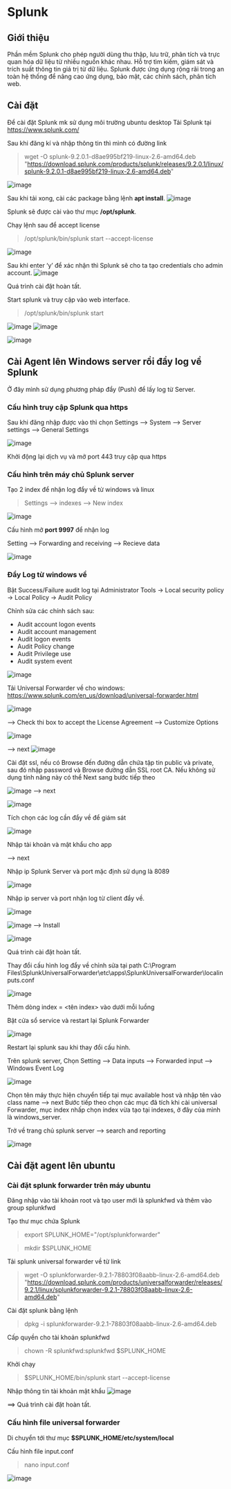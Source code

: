 # Splunk
## Giới thiệu
Phần mềm Splunk cho phép người dùng thu thập, lưu trữ, phân tích và trực quan hóa dữ liệu từ nhiều nguồn khác nhau. Hỗ trợ tìm kiếm, giám sát và trích suất thông tin giá trị từ dữ liệu. Splunk được ứng dụng rộng rãi trong an toàn hệ thống để nâng cao ứng dụng, bảo mật, các chính sách, phân tích web.
## Cài đặt
Để cài đặt Splunk mk sử dụng môi trường ubuntu desktop
Tải Splunk tại https://www.splunk.com/

Sau khi đăng kí và nhập thông tin thì mình có đường link 
>wget -O splunk-9.2.0.1-d8ae995bf219-linux-2.6-amd64.deb "https://download.splunk.com/products/splunk/releases/9.2.0.1/linux/splunk-9.2.0.1-d8ae995bf219-linux-2.6-amd64.deb"

![image](https://github.com/thieptrans/Splunk/assets/118431215/bdf0ff74-16a0-4a42-ba80-7bc3c7509d92)

Sau khi tải xong, cài các package bằng lệnh **apt install**.
![image](https://github.com/thieptrans/Splunk/assets/118431215/13dcd6dc-f36d-41ba-998e-3e8ee524108f)

Splunk sẽ được cài vào thư mục **/opt/splunk**.

Chạy lệnh sau để accept license
>/opt/splunk/bin/splunk start --accept-license

![image](https://github.com/thieptrans/Splunk/assets/118431215/fa7edf21-0b87-458a-b4d5-d67170875b53)

Sau khi enter ‘y’ để xác nhận thì Splunk sẽ cho ta tạo credentials cho admin account.
![image](https://github.com/thieptrans/Splunk/assets/118431215/219c9393-6ab7-4785-82f3-beb795df8b4f)

Quá trình cài đặt hoàn tất.

Start splunk và truy cập vào web interface.
> /opt/splunk/bin/splunk start

![image](https://github.com/thieptrans/Splunk/assets/118431215/c627737f-8dc4-4b91-8ea8-c1a26bca8795)
![image](https://github.com/thieptrans/Splunk/assets/118431215/2fc023b0-6218-40f7-854d-914213da804c)

![image](https://github.com/thieptrans/Splunk/assets/118431215/b74db5ef-4357-4fa3-823d-c3e9a9a741ae)

## Cài Agent lên Windows server rồi đẩy log về Splunk
Ở đây mình sử dụng phương pháp đẩy (Push) để lấy log từ Server.

### Cấu hình truy cập Splunk qua https

Sau khi đăng nhập được vào thì chọn Settings --> System --> Server settings --> General Settings

![image](https://github.com/thieptrans/Splunk/assets/118431215/1980eb41-415d-45cd-8ed2-359de6297bb3)

Khởi động lại dịch vụ và mở port 443 truy cập qua https

### Cấu hình trên máy chủ Splunk server
Tạo 2 index để nhận log đẩy về từ windows và linux
> Settings --> indexes --> New index

![image](https://github.com/thieptrans/Splunk/assets/118431215/62661ba6-4b16-4af3-89f5-5b6997e305e0)

Cấu hình mở **port 9997** để nhận log

Setting --> Forwarding and receiving --> Recieve data

![image](https://github.com/thieptrans/Splunk/assets/118431215/4f1cf5eb-4b85-458f-802b-24f86520daed)

### Đẩy Log từ windows về

Bật Success/Failure audit log tại Administrator Tools → Local security policy → Local Policy → Audit Policy

Chỉnh sửa các chính sách sau: 
 - Audit account logon events
 - Audit account management
 - Audit logon events
 - Audit Policy change
 - Audit Privilege use
 - Audit system event

![image](https://github.com/thieptrans/Splunk/assets/118431215/34377ebd-3b85-4399-a390-f9ebd9ebf976)

Tải Universal Forwarder về cho windows: 
https://www.splunk.com/en_us/download/universal-forwarder.html

![image](https://github.com/thieptrans/Splunk/assets/118431215/fb8ecfcd-6bf3-473d-a6d0-41710530b270)

--> Check thi box to accept the License Agreement
--> Customize Options

![image](https://github.com/thieptrans/Splunk/assets/118431215/8e6a4723-c6b6-46d3-872e-d98bd576b4df)

--> next 
![image](https://github.com/thieptrans/Splunk/assets/118431215/b5ddef35-fcb8-481f-8baf-e8e80f919364)

Cài đặt ssl, nếu có Browse đến đường dẫn chứa tập tin public và private, sau đó nhập password và Browse đường dẫn SSL root CA. Nếu không sử dụng tính năng này có thể Next sang bước tiếp theo

![image](https://github.com/thieptrans/Splunk/assets/118431215/68550be4-7c96-4d08-942f-b2d9dfa1a68d)
--> next

![image](https://github.com/thieptrans/Splunk/assets/118431215/0f66ba3c-c796-439d-a567-df742a60e8f4)

Tích chọn các log cần đẩy về để giám sát

![image](https://github.com/thieptrans/Splunk/assets/118431215/567949e0-a4f7-4738-bf31-ef799efef399)

Nhập tài khoản và mật khẩu cho app

--> next 

Nhập ip Splunk Server và port mặc định sử dụng là 8089

![image](https://github.com/thieptrans/Splunk/assets/118431215/eca9a3b3-ea61-4476-80dc-e498d0e5bb04)

Nhập ip server và port nhận log từ client đẩy về.

![image](https://github.com/thieptrans/Splunk/assets/118431215/f83d9108-3192-4b23-baea-8552d4f46ea1)

![image](https://github.com/thieptrans/Splunk/assets/118431215/3202964d-beaa-453e-865b-e3b9fd0ff362)
--> Install

![image](https://github.com/thieptrans/Splunk/assets/118431215/8603212b-cac6-459c-9149-39c37c7e2862)

Quá trình cài đặt hoàn tất.

Thay đổi cấu hình log đẩy về chỉnh sửa tại path C:\Program Files\SplunkUniversalForwarder\etc\apps\SplunkUniversalForwarder\localinputs.conf

![image](https://github.com/thieptrans/Splunk/assets/118431215/82f26348-a5c8-4321-9bfc-22a2f214612c)

Thêm dòng index = <tên index> vào dưới mỗi luồng

Bật cửa sổ service và restart lại Splunk Forwarder

![image](https://github.com/thieptrans/Splunk/assets/118431215/4740c746-39dd-4db2-9759-5221b7ba0d4f)

Restart lại splunk sau khi thay đổi cấu hình.

Trên splunk server, Chọn Setting --> Data inputs --> Forwarded input --> Windows Event Log

![image](https://github.com/thieptrans/Splunk/assets/118431215/d4e55016-b78f-4cb9-b8b1-f647e2f11d2f)

Chọn tên máy thực hiện chuyển tiếp tại mục available host và nhập tên vào class name --> next
Bước tiếp theo chọn các mục đã tích khi cài universal Forwarder, mục index nhấp chọn index vừa tạo tại indexes, ở đây của mình là windows_server.

Trở về trang chủ splunk server --> search and reporting

![image](https://github.com/thieptrans/Splunk/assets/118431215/ae0a64b1-eff6-4bfb-b1d4-a6fc4e71f5b8)

## Cài đặt agent lên ubuntu
### Cài đặt splunk forwarder trên máy ubuntu
Đăng nhập vào tài khoản root và tạo user mới là splunkfwd và thêm vào group splunkfwd

Tạo thư mục chứa Splunk

>export SPLUNK_HOME="/opt/splunkforwarder"

>mkdir $SPLUNK_HOME

Tải splunk universal forwarder về từ link 

>wget -O splunkforwarder-9.2.1-78803f08aabb-linux-2.6-amd64.deb "https://download.splunk.com/products/universalforwarder/releases/9.2.1/linux/splunkforwarder-9.2.1-78803f08aabb-linux-2.6-amd64.deb"

Cài đặt splunk bằng lệnh

>dpkg -i splunkforwarder-9.2.1-78803f08aabb-linux-2.6-amd64.deb 

Cấp quyền cho tài khoản splunkfwd
>chown -R splunkfwd:splunkfwd $SPLUNK_HOME

Khởi chạy 
>$SPLUNK_HOME/bin/splunk start --accept-license

Nhập thông tin tài khoản mật khẩu
![image](https://github.com/thieptrans/Splunk/assets/118431215/b26c5403-1e93-434e-b53a-f20946cf6257)

==> Quá trình cài đặt hoàn tất.
### Cấu hình file universal forwarder
Di chuyển tới thư mục **$SPLUNK_HOME/etc/system/local**

Cấu hình file input.conf
>nano input.conf

![image](https://github.com/thieptrans/Splunk/assets/118431215/8432b45c-5552-4ac0-a8a5-66c1c9ca4c5f)



